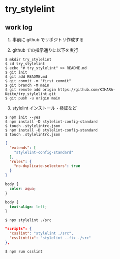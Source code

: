 # try_stylelint

## work log

1. 事前に github でリポジトリ作成する

2. github での指示通りに以下を実行

```
$ mkdir try_stylelint
$ cd try_stylelint
$ echo "# try_stylelint" >> README.md
$ git init
$ git add README.md
$ git commit -m "first commit"
$ git branch -M main
$ git remote add origin https://github.com/KIHARA-Keito/try_stylelint.git
$ git push -u origin main
```

3. stylelint インストール・検証など

```
$ npm init --yes
$ npm install -D stylelint-config-standard
$ touch .stylelintrc.json
$ npm install -D stylelint-config-standard
$ touch .stylelintrc.json
```

```.stylelintrc.json
{
  "extends": [
    "stylelint-config-standard"
  ],
  "rules": {
    "no-duplicate-selectors": true
  }
}
```

```./src/test.css
body {
  color: aqua;
}

body {
  text-align: left;
}
```

```
$ npx stylelint ./src
```

```.package.json
"scripts": {
  "csslint": "stylelint ./src",
  "csslintfix": "stylelint --fix ./src"
},
```

```
$ npm run csslint
```
